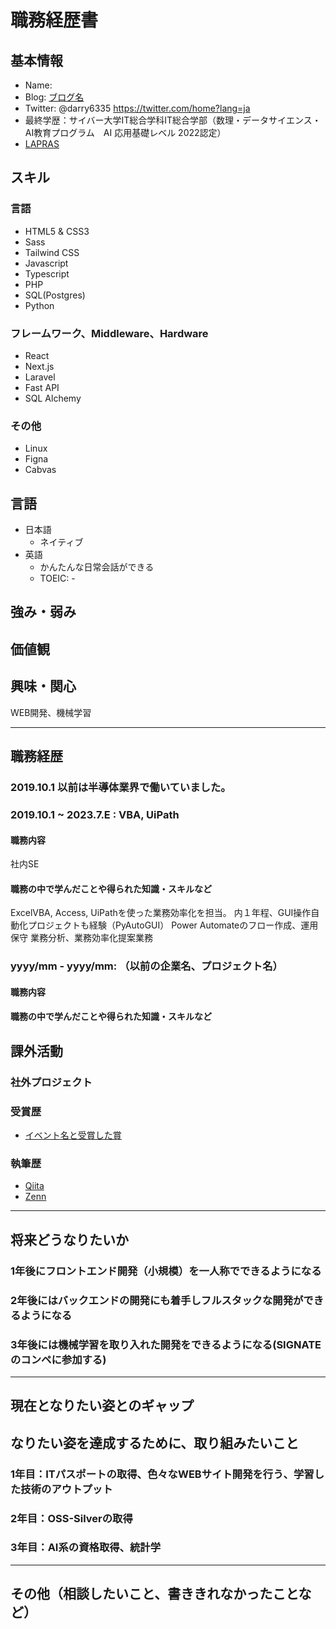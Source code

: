 # 職務経歴書

## 基本情報
- Name:
- Blog: [ブログ名](URL)
- Twitter: @darry6335 https://twitter.com/home?lang=ja
- 最終学歴：サイバー大学IT総合学科IT総合学部（数理・データサイエンス・AI教育プログラム　AI 応用基礎レベル 2022認定）
- [LAPRAS](https://lapras.com/public/Q05HUIJ)

## スキル
### 言語

- HTML5 & CSS3
- Sass
- Tailwind CSS
- Javascript
- Typescript
- PHP
- SQL(Postgres)
- Python
  
### フレームワーク、Middleware、Hardware
- React
- Next.js
- Laravel
- Fast API
- SQL Alchemy

### その他
- Linux
- Figna
- Cabvas

## 言語

- 日本語
  - ネイティブ
- 英語
  - かんたんな日常会話ができる
  - TOEIC: -

## 強み・弱み

## 価値観

## 興味・関心
WEB開発、機械学習

---
## 職務経歴
### 2019.10.1 以前は半導体業界で働いていました。
### 2019.10.1 ~ 2023.7.E : VBA, UiPath
#### 職務内容
社内SE
#### 職務の中で学んだことや得られた知識・スキルなど
ExcelVBA, Access, UiPathを使った業務効率化を担当。
内１年程、GUI操作自動化プロジェクトも経験（PyAutoGUI）
Power Automateのフロー作成、運用保守
業務分析、業務効率化提案業務

### yyyy/mm - yyyy/mm: （以前の企業名、プロジェクト名）
#### 職務内容
#### 職務の中で学んだことや得られた知識・スキルなど

## 課外活動

### 社外プロジェクト

### 受賞歴
- [イベント名と受賞した賞](イベントのランディングページのリンクや、結果がわかる記事など)

### 執筆歴
- [Qiita](https://qiita.com/TA6335)
- [Zenn](https://zenn.dev/tosaka1851)

---

## 将来どうなりたいか
### 1年後にフロントエンド開発（小規模）を一人称でできるようになる
### 2年後にはバックエンドの開発にも着手しフルスタックな開発ができるようになる
### 3年後には機械学習を取り入れた開発をできるようになる(SIGNATEのコンペに参加する)

---
## 現在となりたい姿とのギャップ

## なりたい姿を達成するために、取り組みたいこと
### 1年目：ITパスポートの取得、色々なWEBサイト開発を行う、学習した技術のアウトプット
### 2年目：OSS-Silverの取得
### 3年目：AI系の資格取得、統計学

---
## その他（相談したいこと、書ききれなかったことなど）


